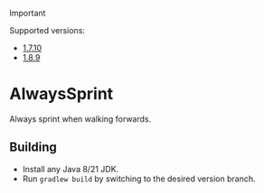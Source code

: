 > [!IMPORTANT]
> Supported versions:
> - [1.7.10](https://github.com/Aetopia/AlwaysSprint/tree/1.7.10)
> - [1.8.9](https://github.com/Aetopia/AlwaysSprint/tree/1.8.9)

# AlwaysSprint
Always sprint when walking forwards.

## Building
- Install any Java 8/21 JDK.
- Run `gradlew build` by switching to the desired version branch.
